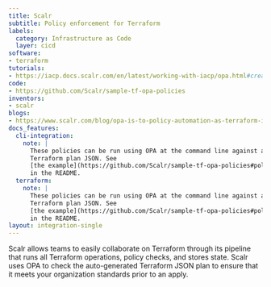 ```yaml
---
title: Scalr
subtitle: Policy enforcement for Terraform
labels:
  category: Infrastructure as Code
  layer: cicd
software:
- terraform
tutorials:
- https://iacp.docs.scalr.com/en/latest/working-with-iacp/opa.html#creating-the-opa-policy
code:
- https://github.com/Scalr/sample-tf-opa-policies
inventors:
- scalr
blogs:
- https://www.scalr.com/blog/opa-is-to-policy-automation-as-terraform-is-to-iac/
docs_features:
  cli-integration:
    note: |
      These policies can be run using OPA at the command line against a
      Terraform plan JSON. See
      [the example](https://github.com/Scalr/sample-tf-opa-policies#policy-evaluation)
      in the README.
  terraform:
    note: |
      These policies can be run using OPA at the command line against a
      Terraform plan JSON. See
      [the example](https://github.com/Scalr/sample-tf-opa-policies#policy-evaluation)
      in the README.
layout: integration-single
---
```

Scalr allows teams to easily collaborate on Terraform through its pipeline that runs all Terraform operations, policy checks, and stores state. Scalr uses OPA to check the auto-generated Terraform JSON plan to ensure that it meets your organization standards prior to an apply.
